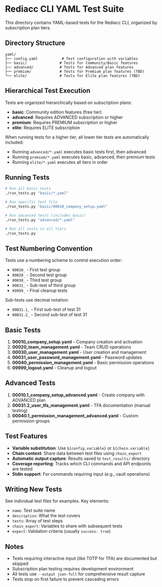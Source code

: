 # Rediacc CLI YAML Test Suite

This directory contains YAML-based tests for the Rediacc CLI, organized by subscription plan tiers.

## Directory Structure

```
yaml/
├── config.yaml           # Test configuration with variables
├── basic/               # Tests for Community/Basic features
├── advanced/            # Tests for Advanced plan features  
├── premium/             # Tests for Premium plan features (TBD)
└── elite/               # Tests for Elite plan features (TBD)
```

## Hierarchical Test Execution

Tests are organized hierarchically based on subscription plans:
- **basic**: Community edition features (free tier)
- **advanced**: Requires ADVANCED subscription or higher
- **premium**: Requires PREMIUM subscription or higher
- **elite**: Requires ELITE subscription

When running tests for a higher tier, all lower tier tests are automatically included:
- Running `advanced/*.yaml` executes basic tests first, then advanced
- Running `premium/*.yaml` executes basic, advanced, then premium tests
- Running `elite/*.yaml` executes all tiers in order

## Running Tests

```bash
# Run all basic tests
./run_tests.py "basic/*.yaml"

# Run specific test file
./run_tests.py "basic/00010_company_setup.yaml"

# Run advanced tests (includes basic)
./run_tests.py "advanced/*.yaml"

# Run all tests in all tiers
./run_tests.py
```

## Test Numbering Convention

Tests use a numbering scheme to control execution order:
- `00010_` - First test group
- `00020_` - Second test group
- `00030_` - Third test group
- `00031_` - Sub-test of third group
- `09999_` - Final cleanup tests

Sub-tests use decimal notation:
- `00031.1_` - First sub-test of test 31
- `00031.2_` - Second sub-test of test 31

## Basic Tests

1. **00010_company_setup.yaml** - Company creation and activation
2. **00020_team_management.yaml** - Team CRUD operations
3. **00030_user_management.yaml** - User creation and management
4. **00031_user_password_management.yaml** - Password updates
5. **00040_permission_management.yaml** - Basic permission operations
6. **09999_logout.yaml** - Cleanup and logout

## Advanced Tests

1. **00010.1_company_setup_advanced.yaml** - Create company with ADVANCED plan
2. **00031.2_user_tfa_management.yaml** - TFA documentation (manual testing)
3. **00040.1_permission_management_advanced.yaml** - Custom permission groups

## Test Features

- **Variable substitution**: Use `${config.variable}` or `${chain.variable}`
- **Chain context**: Share data between test files using `chain_export`
- **Automatic output capture**: Results saved to `test_results/` directory
- **Coverage reporting**: Tracks which CLI commands and API endpoints are tested
- **Stdin support**: For commands requiring input (e.g., vault operations)

## Writing New Tests

See individual test files for examples. Key elements:
- `name`: Test suite name
- `description`: What the test covers
- `tests`: Array of test steps
- `chain_export`: Variables to share with subsequent tests
- `expect`: Validation criteria (usually `success: true`)

## Notes

- Tests requiring interactive input (like TOTP for TFA) are documented but skipped
- Subscription plan testing requires development environment
- All tests use `--output json-full` for comprehensive result capture
- Tests stop on first failure to prevent cascading errors